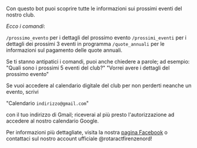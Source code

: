 Con questo bot puoi scoprire tutte le informazioni sui prossimi eventi del nostro club.

*Ecco i comandi*:

`/prossimo_evento` per i dettagli del prossimo evento
`/prossimi_eventi` per i dettagli dei prossimi 3 eventi in programma
`/quote_annuali` per le informazioni sul pagamento delle quote annuali.

Se ti stanno antipatici i comandi, puoi anche chiedere a parole; ad esempio:
"Quali sono i prossimi 5 eventi del club?"
"Vorrei avere i dettagli del prossimo evento"

Se vuoi accedere al calendario digitale del club per non perderti neanche un evento, scrivi

"Calendario `indirizzo@gmail.com`"

con il tuo indirizzo di Gmail; riceverai al più presto l'autorizzazione ad accedere al nostro calendario Google.

Per informazioni più dettagliate, visita la nostra [pagina Facebook](https://www.facebook.com/rotaractfirenzenord) o contattaci sul nostro account ufficiale @rotaractfirenzenord!